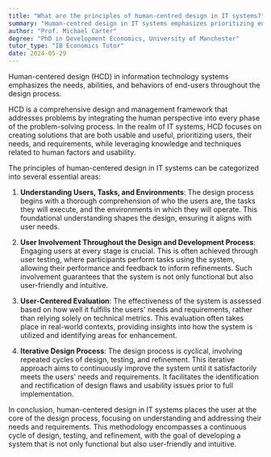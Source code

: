 ```yaml
---
title: "What are the principles of human-centred design in IT systems?"
summary: "Human-centred design in IT systems emphasizes prioritizing end-users' needs, abilities, and behaviors during the design process to create more effective and user-friendly solutions."
author: "Prof. Michael Carter"
degree: "PhD in Development Economics, University of Manchester"
tutor_type: "IB Economics Tutor"
date: 2024-05-29
---
```


Human-centered design (HCD) in information technology systems emphasizes the needs, abilities, and behaviors of end-users throughout the design process.

HCD is a comprehensive design and management framework that addresses problems by integrating the human perspective into every phase of the problem-solving process. In the realm of IT systems, HCD focuses on creating solutions that are both usable and useful, prioritizing users, their needs, and requirements, while leveraging knowledge and techniques related to human factors and usability.

The principles of human-centered design in IT systems can be categorized into several essential areas:

1. **Understanding Users, Tasks, and Environments**: The design process begins with a thorough comprehension of who the users are, the tasks they will execute, and the environments in which they will operate. This foundational understanding shapes the design, ensuring it aligns with user needs.

2. **User Involvement Throughout the Design and Development Process**: Engaging users at every stage is crucial. This is often achieved through user testing, where participants perform tasks using the system, allowing their performance and feedback to inform refinements. Such involvement guarantees that the system is not only functional but also user-friendly and intuitive.

3. **User-Centered Evaluation**: The effectiveness of the system is assessed based on how well it fulfills the users' needs and requirements, rather than relying solely on technical metrics. This evaluation often takes place in real-world contexts, providing insights into how the system is utilized and identifying areas for enhancement.

4. **Iterative Design Process**: The design process is cyclical, involving repeated cycles of design, testing, and refinement. This iterative approach aims to continuously improve the system until it satisfactorily meets the users' needs and requirements. It facilitates the identification and rectification of design flaws and usability issues prior to full implementation.

In conclusion, human-centered design in IT systems places the user at the core of the design process, focusing on understanding and addressing their needs and requirements. This methodology encompasses a continuous cycle of design, testing, and refinement, with the goal of developing a system that is not only functional but also user-friendly and intuitive.
    